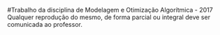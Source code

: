 #Trabalho da disciplina de Modelagem e Otimização Algorítmica - 2017
Qualquer reprodução do mesmo, de forma parcial ou integral deve ser comunicada ao professor.

